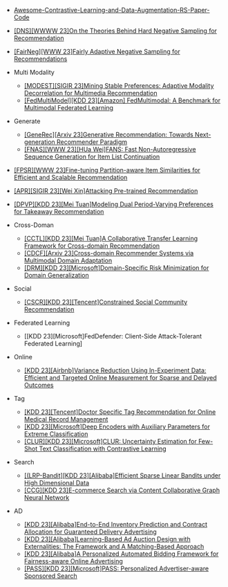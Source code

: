
- [Awesome-Contrastive-Learning-and-Data-Augmentation-RS-Paper-Code](https://github.com/QinHsiu/Awesome-Contrastive-Learning-and-Data-Augmentation-RS-Paper-Code)
- [[DNS][WWWW 23]On the Theories Behind Hard Negative Sampling for Recommendation](https://arxiv.org/abs/2302.03472)
- [[FairNeg][WWW 23]Fairly Adaptive Negative Sampling for Recommendations](https://arxiv.org/abs/2302.08266)
- Multi Modality
  - [[MODEST][SIGIR 23]Mining Stable Preferences: Adaptive Modality Decorrelation for Multimedia Recommendation](https://arxiv.org/pdf/2306.14179.pdf)
  - [[FedMultiModel][KDD 23][Amazon] FedMultimodal: A Benchmark for Multimodal Federated Learning](https://arxiv.org/pdf/2306.09486.pdf)
- Generate
  - [[GeneRec][Arxiv 23]Generative Recommendation: Towards Next-generation Recommender Paradigm](https://arxiv.org/abs/2304.03516)
  - [[FNAS][WWW 23][HUa Wei]FANS: Fast Non-Autoregressive Sequence Generation for Item List Continuation](https://arxiv.org/abs/2304.00545)
- [[FPSR][WWW 23]Fine-tuning Partition-aware Item Similarities for Efficient and Scalable Recommendation](https://arxiv.org/abs/2207.05959)
- [[APR][SIGIR 23][Wei Xin]Attacking Pre-trained Recommendation](https://arxiv.org/pdf/2305.03995.pdf)
- [[DPVP][KDD 23][Mei Tuan]Modeling Dual Period-Varying Preferences for Takeaway Recommendation](https://arxiv.org/abs/2306.04370)
- Cross-Doman
  - [[CCTL][KDD 23][Mei Tuan]A Collaborative Transfer Learning Framework for Cross-domain Recommendation](https://arxiv.org/pdf/2306.16425.pdf)
  - [[CDCF][Arxiv 23]Cross-domain Recommender Systems via Multimodal Domain Adaptation](https://arxiv.org/pdf/2306.13887.pdf)
  - [[DRM][KDD 23][Microsoft]Domain-Specific Risk Minimization for Domain Generalization](https://openreview.net/forum?id=vCVTZYFcmCm)
- Social
  - [[CSCR][KDD 23][Tencent]Constrained Social Community Recommendation](https://www.youtube.com/watch?v=b14qgetaXxs)


- Federated Learning
  - [[KDD 23][Microsoft]FedDefender: Client-Side Attack-Tolerant Federated Learning]

- Online
  - [[KDD 23][Airbnb]Variance Reduction Using In-Experiment Data: Efficient and Targeted Online Measurement for Sparse and Delayed Outcomes](https://alexdeng.github.io/public/files/kdd2023-inexp.pdf)
    
- Tag
  - [[KDD 23][Tencent]Doctor Specific Tag Recommendation for Online Medical Record Management](https://www.youtube.com/watch?v=TopyznCvTuQ)
  - [[KDD 23][Microsoft]Deep Encoders with Auxiliary Parameters for Extreme Classification](https://www.youtube.com/watch?v=4vGX2H780KY)
  - [[CLUR][KDD 23][Microsoft]CLUR: Uncertainty Estimation for Few-Shot Text Classification with Contrastive Learning](https://www.youtube.com/watch?v=SvJCWdSkNTQ)

- Search
  - [[(LRP-Bandit][KDD 23][Alibaba]Efficient Sparse Linear Bandits under High Dimensional Data](https://www.mcwei.com/Research/Lasso_RP_Bandit.pdf)
  - [[CCG][KDD 23]E-commerce Search via Content Collaborative Graph Neural Network](https://www.youtube.com/watch?v=AttOef4lecg)

- AD
  - [[KDD 23][Alibaba]End-to-End Inventory Prediction and Contract Allocation for Guaranteed Delivery Advertising](https://www.youtube.com/watch?v=Ghh8qRZDFJw)
  - [[KDD 23][Alibaba]Learning-Based Ad Auction Design with Externalities: The Framework and A Matching-Based Approach](https://www.google.com.hk/search?q=Learning-Based+Ad+Auction+Design+with+Externalities%3A+The+Framework+and+A+Matching-Based+Approach&oq=Learning-Based+Ad+Auction+Design+with+Externalities%3A+The+Framework+and+A+Matching-Based+Approach&aqs=chrome..69i57.275j0j4&sourceid=chrome&ie=UTF-8)
  - [[KDD 23][Alibaba]A Personalized Automated Bidding Framework for Fairness-aware Online Advertising](https://www.youtube.com/watch?v=uOrqHngy2eY)
  - [[PASS][KDD 23][Microsoft]PASS: Personalized Advertiser-aware Sponsored Search](https://www.youtube.com/watch?v=L7Qb23w-D7I)
    
